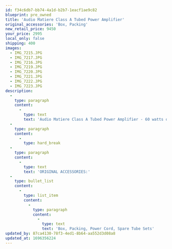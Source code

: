 ```yaml
---
id: f34c6db7-bb74-4a1d-b2b7-1eacf1ae9c82
blueprint: pre_owned
title: 'Audio Matiere Class A Tubed Power Amplifier'
original_accessories: 'Box, Packing'
new_retail_price: 9450
your_price: 2995
local_only: false
shipping: 400
images:
  - IMG_7215.JPG
  - IMG_7217.JPG
  - IMG_7216.JPG
  - IMG_7219.JPG
  - IMG_7220.JPG
  - IMG_7221.JPG
  - IMG_7222.JPG
  - IMG_7223.JPG
description:
  -
    type: paragraph
    content:
      -
        type: text
        text: 'Audio Matiere Class A Tubed Power Amplifier - 60 watts of sweet, sweet sounding power by the former designer for Jadis. The amplifier is in very good overall condition with a few small scuffs or nicks on the wood side panels. The amplifier comes with a Marigo Audio Labs Resolution power cable, a two new full sets of tubes and an amplifier schematic for servicing. The amplifier sold as new for $9,450.00 and is considered a very sought after and collectible item. The unit has been recently fully re-capped. '
  -
    type: paragraph
    content:
      -
        type: hard_break
  -
    type: paragraph
    content:
      -
        type: text
        text: 'ORIGINAL ACCESSORIES:'
  -
    type: bullet_list
    content:
      -
        type: list_item
        content:
          -
            type: paragraph
            content:
              -
                type: text
                text: 'Box, Packing, Power Cord, Spare Tube Sets'
updated_by: 87ca4130-78f3-4ed1-8b64-aa552d3d08a8
updated_at: 1696356224
---
```

